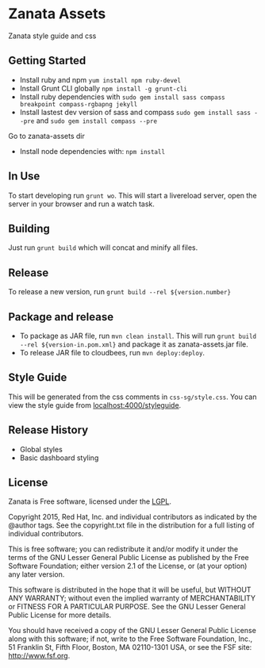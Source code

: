# Zanata Assets

Zanata style guide and css

## Getting Started

- Install ruby and npm `yum install npm ruby-devel`
- Install Grunt CLI globally `npm install -g grunt-cli`
- Install ruby dependencies with `sudo gem install sass compass breakpoint compass-rgbapng jekyll`
- Install lastest dev version of sass and compass `sudo gem install sass --pre` and `sudo gem install compass --pre`

Go to zanata-assets dir
- Install node dependencies with: `npm install`

## In Use
To start developing run `grunt wo`. This will start a livereload server, open the server in your browser and run a watch task.

## Building
Just run `grunt build` which will concat and minify all files.

## Release
To release a new version, run `grunt build --rel ${version.number}`

## Package and release
- To package as JAR file, run `mvn clean install`. This will run `grunt build --rel ${version-in.pom.xml}` and package it as zanata-assets.jar file.
- To release JAR file to cloudbees, run `mvn deploy:deploy`.

## Style Guide
This will be generated from the css comments in `css-sg/style.css`. You can view the style guide from [localhost:4000/styleguide](http://localhost:4000/styleguide/).

## Release History
- Global styles
- Basic dashboard styling

## License
Zanata is Free software, licensed under the [LGPL](http://www.gnu.org/licenses/lgpl-2.1.html).

Copyright 2015, Red Hat, Inc. and individual contributors
as indicated by the @author tags. See the copyright.txt file in the
distribution for a full listing of individual contributors.

This is free software; you can redistribute it and/or modify it
under the terms of the GNU Lesser General Public License as
published by the Free Software Foundation; either version 2.1 of
the License, or (at your option) any later version.

This software is distributed in the hope that it will be useful,
but WITHOUT ANY WARRANTY; without even the implied warranty of
MERCHANTABILITY or FITNESS FOR A PARTICULAR PURPOSE. See the GNU
Lesser General Public License for more details.

You should have received a copy of the GNU Lesser General Public
License along with this software; if not, write to the Free
Software Foundation, Inc., 51 Franklin St, Fifth Floor, Boston, MA
02110-1301 USA, or see the FSF site: http://www.fsf.org.
